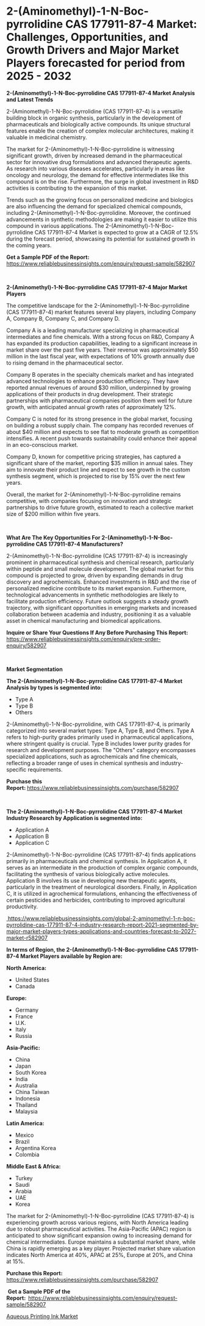 <p><h1>2-(Aminomethyl)-1-N-Boc-pyrrolidine CAS 177911-87-4 Market: Challenges, Opportunities, and Growth Drivers and Major Market Players forecasted for period from 2025 - 2032</h1></p><p><strong>2-(Aminomethyl)-1-N-Boc-pyrrolidine CAS 177911-87-4 Market Analysis and Latest Trends</strong></p>
<p><p>2-(Aminomethyl)-1-N-Boc-pyrrolidine (CAS 177911-87-4) is a versatile building block in organic synthesis, particularly in the development of pharmaceuticals and biologically active compounds. Its unique structural features enable the creation of complex molecular architectures, making it valuable in medicinal chemistry.</p><p>The market for 2-(Aminomethyl)-1-N-Boc-pyrrolidine is witnessing significant growth, driven by increased demand in the pharmaceutical sector for innovative drug formulations and advanced therapeutic agents. As research into various diseases accelerates, particularly in areas like oncology and neurology, the demand for effective intermediates like this compound is on the rise. Furthermore, the surge in global investment in R&D activities is contributing to the expansion of this market.</p><p>Trends such as the growing focus on personalized medicine and biologics are also influencing the demand for specialized chemical compounds, including 2-(Aminomethyl)-1-N-Boc-pyrrolidine. Moreover, the continued advancements in synthetic methodologies are making it easier to utilize this compound in various applications. The 2-(Aminomethyl)-1-N-Boc-pyrrolidine CAS 177911-87-4 Market is expected to grow at a CAGR of 12.5% during the forecast period, showcasing its potential for sustained growth in the coming years.</p></p>
<p><strong>Get a Sample PDF of the Report:&nbsp;</strong> <a href="https://www.reliablebusinessinsights.com/enquiry/request-sample/582907?utm_campaign=2960&utm_medium=2&utm_source=Github&utm_content=ia&utm_term=23032025&utm_id=2-aminomethyl-1-n-boc-pyrrolidine-cas-177911-87-4">https://www.reliablebusinessinsights.com/enquiry/request-sample/582907</a></p>
<p>&nbsp;</p>
<p><strong>2-(Aminomethyl)-1-N-Boc-pyrrolidine CAS 177911-87-4 Major Market Players</strong></p>
<p><p>The competitive landscape for the 2-(Aminomethyl)-1-N-Boc-pyrrolidine (CAS 177911-87-4) market features several key players, including Company A, Company B, Company C, and Company D. </p><p>Company A is a leading manufacturer specializing in pharmaceutical intermediates and fine chemicals. With a strong focus on R&D, Company A has expanded its production capabilities, leading to a significant increase in market share over the past five years. Their revenue was approximately $50 million in the last fiscal year, with expectations of 10% growth annually due to rising demand in the pharmaceutical sector.</p><p>Company B operates in the specialty chemicals market and has integrated advanced technologies to enhance production efficiency. They have reported annual revenues of around $30 million, underpinned by growing applications of their products in drug development. Their strategic partnerships with pharmaceutical companies position them well for future growth, with anticipated annual growth rates of approximately 12%.</p><p>Company C is noted for its strong presence in the global market, focusing on building a robust supply chain. The company has recorded revenues of about $40 million and expects to see flat to moderate growth as competition intensifies. A recent push towards sustainability could enhance their appeal in an eco-conscious market.</p><p>Company D, known for competitive pricing strategies, has captured a significant share of the market, reporting $35 million in annual sales. They aim to innovate their product line and expect to see growth in the custom synthesis segment, which is projected to rise by 15% over the next few years.</p><p>Overall, the market for 2-(Aminomethyl)-1-N-Boc-pyrrolidine remains competitive, with companies focusing on innovation and strategic partnerships to drive future growth, estimated to reach a collective market size of $200 million within five years.</p></p>
<p>&nbsp;</p>
<p><strong>What Are The Key Opportunities For 2-(Aminomethyl)-1-N-Boc-pyrrolidine CAS 177911-87-4 Manufacturers?</strong></p>
<p><p>2-(Aminomethyl)-1-N-Boc-pyrrolidine (CAS 177911-87-4) is increasingly prominent in pharmaceutical synthesis and chemical research, particularly within peptide and small molecule development. The global market for this compound is projected to grow, driven by expanding demands in drug discovery and agrochemicals. Enhanced investments in R&D and the rise of personalized medicine contribute to its market expansion. Furthermore, technological advancements in synthetic methodologies are likely to facilitate production efficiency. Future outlook suggests a steady growth trajectory, with significant opportunities in emerging markets and increased collaboration between academia and industry, positioning it as a valuable asset in chemical manufacturing and biomedical applications.</p></p>
<p><strong>Inquire or Share Your Questions If Any Before Purchasing This Report:</strong> <a href="https://www.reliablebusinessinsights.com/enquiry/pre-order-enquiry/582907?utm_campaign=2960&utm_medium=2&utm_source=Github&utm_content=ia&utm_term=23032025&utm_id=2-aminomethyl-1-n-boc-pyrrolidine-cas-177911-87-4">https://www.reliablebusinessinsights.com/enquiry/pre-order-enquiry/582907</a></p>
<p>&nbsp;</p>
<p><strong>Market Segmentation</strong></p>
<p><strong>The 2-(Aminomethyl)-1-N-Boc-pyrrolidine CAS 177911-87-4 Market Analysis by types is segmented into:</strong></p>
<p><ul><li>Type A</li><li>Type B</li><li>Others</li></ul></p>
<p><p>2-(Aminomethyl)-1-N-Boc-pyrrolidine, with CAS 177911-87-4, is primarily categorized into several market types: Type A, Type B, and Others. Type A refers to high-purity grades primarily used in pharmaceutical applications, where stringent quality is crucial. Type B includes lower purity grades for research and development purposes. The "Others" category encompasses specialized applications, such as agrochemicals and fine chemicals, reflecting a broader range of uses in chemical synthesis and industry-specific requirements.</p></p>
<p><strong>Purchase this Report:&nbsp;</strong><a href="https://www.reliablebusinessinsights.com/purchase/582907?utm_campaign=2960&utm_medium=2&utm_source=Github&utm_content=ia&utm_term=23032025&utm_id=2-aminomethyl-1-n-boc-pyrrolidine-cas-177911-87-4">https://www.reliablebusinessinsights.com/purchase/582907</a></p>
<p>&nbsp;</p>
<p><strong>The 2-(Aminomethyl)-1-N-Boc-pyrrolidine CAS 177911-87-4 Market Industry Research by Application is segmented into:</strong></p>
<p><ul><li>Application A</li><li>Application B</li><li>Application C</li></ul></p>
<p><p>2-(Aminomethyl)-1-N-Boc-pyrrolidine (CAS 177911-87-4) finds applications primarily in pharmaceuticals and chemical synthesis. In Application A, it serves as an intermediate in the production of complex organic compounds, facilitating the synthesis of various biologically active molecules. Application B involves its use in developing new therapeutic agents, particularly in the treatment of neurological disorders. Finally, in Application C, it is utilized in agrochemical formulations, enhancing the effectiveness of certain pesticides and herbicides, contributing to improved agricultural productivity.</p></p>
<p><a href="https://www.reliablebusinessinsights.com/global-2-aminomethyl-1-n-boc-pyrrolidine-cas-177911-87-4-industry-research-report-2021-segmented-by-major-market-players-types-applications-and-countries-forecast-to-2027-market-r582907?utm_campaign=2960&utm_medium=2&utm_source=Github&utm_content=ia&utm_term=23032025&utm_id=2-aminomethyl-1-n-boc-pyrrolidine-cas-177911-87-4">&nbsp;https://www.reliablebusinessinsights.com/global-2-aminomethyl-1-n-boc-pyrrolidine-cas-177911-87-4-industry-research-report-2021-segmented-by-major-market-players-types-applications-and-countries-forecast-to-2027-market-r582907</a></p>
<p><strong>In terms of Region, the 2-(Aminomethyl)-1-N-Boc-pyrrolidine CAS 177911-87-4 Market Players available by Region are:</strong></p>
<p>
    <p> <strong> North America: </strong>
        <ul>
            <li>United States</li>
            <li>Canada</li>
        </ul>
        </p> 
    <p> <strong> Europe: </strong>
        <ul>
            <li>Germany</li>
            <li>France</li>
            <li>U.K.</li>
            <li>Italy</li>
            <li>Russia</li>
        </ul>
        </p> 
    <p> <strong> Asia-Pacific: </strong>
        <ul>
            <li>China</li>
            <li>Japan</li>
            <li>South Korea</li>
            <li>India</li>
            <li>Australia</li>
            <li>China Taiwan</li>
            <li>Indonesia</li>
            <li>Thailand</li>
            <li>Malaysia</li>
        </ul>
        </p> 
    <p> <strong> Latin America: </strong>
        <ul>
            <li>Mexico</li>
            <li>Brazil</li>
            <li>Argentina Korea</li>
            <li>Colombia</li>
        </ul>
        </p> 
    <p> <strong> Middle East & Africa: </strong>
        <ul>
            <li>Turkey</li>
            <li>Saudi</li>
            <li>Arabia</li>
            <li>UAE</li>
            <li>Korea</li>
        </ul>
    </p>
    </p>
<p><p>The market for 2-(Aminomethyl)-1-N-Boc-pyrrolidine (CAS 177911-87-4) is experiencing growth across various regions, with North America leading due to robust pharmaceutical activities. The Asia-Pacific (APAC) region is anticipated to show significant expansion owing to increasing demand for chemical intermediates. Europe maintains a substantial market share, while China is rapidly emerging as a key player. Projected market share valuation indicates North America at 40%, APAC at 25%, Europe at 20%, and China at 15%.</p></p>
<p><strong>Purchase this Report: </strong><a href="https://www.reliablebusinessinsights.com/purchase/582907?utm_campaign=2960&utm_medium=2&utm_source=Github&utm_content=ia&utm_term=23032025&utm_id=2-aminomethyl-1-n-boc-pyrrolidine-cas-177911-87-4">https://www.reliablebusinessinsights.com/purchase/582907</a></p>
<p>&nbsp;<strong>Get a Sample PDF of the Report:&nbsp;&nbsp;</strong><a href="https://www.reliablebusinessinsights.com/enquiry/request-sample/582907?utm_campaign=2960&utm_medium=2&utm_source=Github&utm_content=ia&utm_term=23032025&utm_id=2-aminomethyl-1-n-boc-pyrrolidine-cas-177911-87-4">https://www.reliablebusinessinsights.com/enquiry/request-sample/582907</a></p>
<p><strong></strong></p>
<p><p><a href="https://github.com/hunanuzmez/Market-Research-Report-List-1/blob/main/aqueous-printing-ink-market.md?utm_campaign=2960&utm_medium=2&utm_source=Github&utm_content=ia&utm_term=23032025&utm_id=2-aminomethyl-1-n-boc-pyrrolidine-cas-177911-87-4">Aqueous Printing Ink Market</a></p></p>
